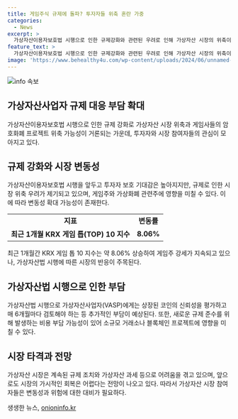 ```yaml
---
title: 게임주식 규제에 돌파? 투자자들 위축 혼란 가중
categories:
  - News
excerpt: >
  가상자산이용자보호법 시행으로 인한 규제강화와 관련된 우려로 인해 가상자산 시장의 위축이 예상되며, 게임사들의 블록체인 프로젝트에도 영향을 줄 것으로 보인다. 이로 인해 투자자들의 불안함이 커지고 변동성이 확대될 전망이다. 또한, 가상자산사업자(VASP)에 대한 부담도 늘어날 것으로 전망되며, 가상자산 과세로 인한 추가 악재가 예상된다. 이에 따라 시장 내에서의 혼란이 나타날 수 있지만, 자율규제로써 긍정적인 측면도 기대된다.  
feature_text: >
  가상자산이용자보호법 시행으로 인한 규제강화와 관련된 우려로 인해 가상자산 시장의 위축이 예상되며, 게임사들의 블록체인 프로젝트에도 영향을 줄 것으로 보인다. 이로 인해 투자자들의 불안함이 커지고 변동성이 확대될 전망이다. 또한, 가상자산사업자(VASP)에 대한 부담도 늘어날 것으로 전망되며, 가상자산 과세로 인한 추가 악재가 예상된다. 이에 따라 시장 내에서의 혼란이 나타날 수 있지만, 자율규제로써 긍정적인 측면도 기대된다.  
image: 'https://www.behealthy4u.com/wp-content/uploads/2024/06/unnamed-file.png'
---
```


<p><img src="https://www.behealthy4u.com/wp-content/uploads/2024/06/unnamed-file.png" alt="info 속보" /></p>

<h2>가상자산사업자 규제 대응 부담 확대</h2>

<p data-ke-size="size16">가상자산이용자보호법 시행으로 인한 규제 강화로 가상자산 시장 위축과 게임사들의 암호화폐 프로젝트 위축 가능성이 거론되는 가운데, 투자자와 시장 참여자들의 관심이 모아지고 있다.</p>

<h2>규제 강화와 시장 변동성</h2>

<p data-ke-size="size16">가상자산이용자보호법 시행을 앞두고 투자자 보호 기대감은 높아지지만, 규제로 인한 시장 위축 우려가 제기되고 있으며, 게임주와 가상화폐 관련주에 영향을 미칠 수 있다. 이에 따라 변동성 확대 가능성이 존재한다.</p>

<table>
    <tr>
        <td style="text-align: center; height: 17px;"><b>지표</b></td>
        <td style="text-align: center; height: 17px;"><b>변동률</b></td>
    </tr>
    <tr>
        <td style="text-align: center; height: 17px;"><b>최근 1개월 KRX 게임 톱(TOP) 10 지수</b></td>
        <td style="text-align: center; height: 17px;"><b>8.06%</b></td>
    </tr>
</table>

<p data-ke-size="size16">최근 1개월간 KRX 게임 톱 10 지수는 약 8.06% 상승하여 게임주 강세가 지속되고 있으나, 가상자산법 시행에 따른 시장의 반응이 주목된다.</p>

<h2>가상자산법 시행으로 인한 부담</h2>

<p data-ke-size="size16">가상자산법 시행으로 가상자산사업자(VASP)에게는 상장된 코인의 신뢰성을 평가하고 매 6개월마다 검토해야 하는 등 추가적인 부담이 예상된다. 또한, 새로운 규제 준수를 위해 발생하는 비용 부담 가능성이 있어 소규모 거래소나 블록체인 프로젝트에 영향을 미칠 수 있다.</p>

<h2>시장 타격과 전망</h2>

<p data-ke-size="size16">가상자산 시장은 계속된 규제 조치와 가상자산 과세 등으로 어려움을 겪고 있으며, 앞으로도 시장의 가시적인 회복은 어렵다는 전망이 나오고 있다. 따라서 가상자산 시장 참여자들은 변동성과 위험에 대한 대비가 필요하다.</p>
생생한 뉴스, <a href="https://onioninfo.kr" rel="dofollow">onioninfo.kr</a>


